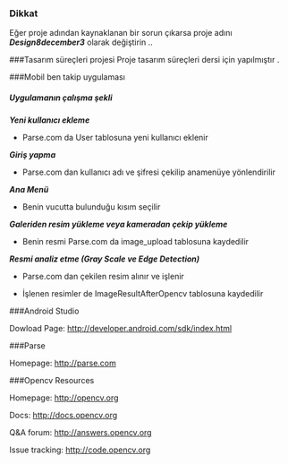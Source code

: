 ### Dikkat

Eğer proje adından kaynaklanan bir sorun çıkarsa proje adını  ***Design8december3***  olarak değiştirin ..

###Tasarım süreçleri projesi 
Proje tasarım süreçleri dersi için yapılmıştır .

###Mobil ben takip uygulaması
##### Uygulamanın çalışma şekli #####



***Yeni kullanıcı ekleme***
 
 * Parse.com da User tablosuna yeni kullanıcı eklenir
  
***Giriş yapma***
  
 * Parse.com dan kullanıcı adı ve şifresi çekilip anamenüye yönlendirilir

***Ana Menü***
    
 * Benin vucutta bulunduğu kısım seçilir
  
***Galeriden resim yükleme veya kameradan çekip yükleme***
    
 * Benin resmi Parse.com da image_upload tablosuna kaydedilir
  
***Resmi analiz etme (Gray Scale ve Edge Detection)***
  
 * Parse.com dan çekilen resim alınır ve işlenir
  
 * İşlenen resimler de ImageResultAfterOpencv tablosuna kaydedilir



###Android Studio

Dowload Page: http://developer.android.com/sdk/index.html

###Parse

Homepage: http://parse.com

###Opencv
Resources

Homepage: http://opencv.org

Docs: http://docs.opencv.org

Q&A forum: http://answers.opencv.org

Issue tracking: http://code.opencv.org
